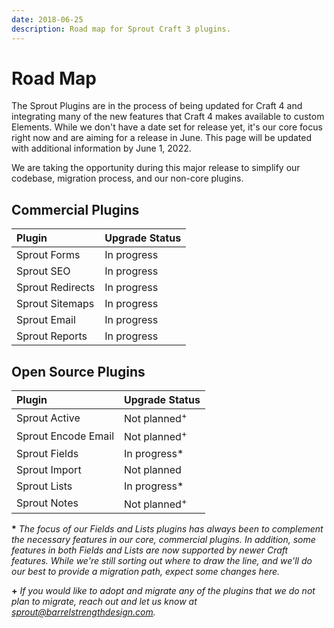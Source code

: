 ```yaml
---
date: 2018-06-25
description: Road map for Sprout Craft 3 plugins.
---
```


# Road Map

The Sprout Plugins are in the process of being updated for Craft 4 and integrating many of the new features that Craft 4 makes available to custom Elements. While we don't have a date set for release yet, it's our core focus right now and are aiming for a release in June. This page will be updated with additional information by June 1, 2022.

We are taking the opportunity during this major release to simplify our codebase, migration process, and our non-core plugins.

## Commercial Plugins

| Plugin            | Upgrade Status    |
|:----------------- |:------------------- |
| Sprout Forms      | In progress  |
| Sprout SEO        | In progress     |
| Sprout Redirects  | In progress |
| Sprout Sitemaps   | In progress |
| Sprout Email      | In progress  |
| Sprout Reports    | In progress |

## Open Source Plugins

| Plugin              | Upgrade Status    |
|:------------------- |:------------------- |
| Sprout Active       | Not planned<sup>+</sup> |
| Sprout Encode Email | Not planned<sup>+</sup>  |
| Sprout Fields       | In progress* |
| Sprout Import       | Not planned  |
| Sprout Lists        | In progress*  |
| Sprout Notes        | Not planned<sup>+</sup> |

**\*** _The focus of our Fields and Lists plugins has always been to complement the necessary features in our core, commercial plugins. In addition, some features in both Fields and Lists are now supported by newer Craft features. While we're still sorting out where to draw the line, and we'll do our best to provide a migration path, expect some changes here._ 

**+** _If you would like to adopt and migrate any of the plugins that we do not plan to migrate, reach out and let us know at [sprout@barrelstrengthdesign.com](mailto:sprout@barrelstrengthdesign.com)._  

